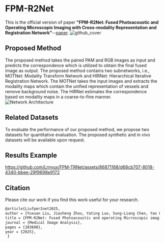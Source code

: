 # FPM-R2Net
This is the official version of paper **"FPM-R2Net: Fused Photoacoustic and Operating Microscopic Imaging with Cross-modality Representation and Registration Network"**--[paper](https://www.sciencedirect.com/science/article/abs/pii/S1361841525002452).
![github_cover](https://github.com/user-attachments/assets/92222188-46a8-4673-bbe1-8a51627b08de)



## Proposed Method
The proposed method takes the paired PAM and RGB images as input and predicts the correspondence which is utilized to obtain the final fused image as output. The proposed method contains two subnetworks, i.e., MOTNet: Modality Transform Network and HIRNet: Hierarchical Iterative Registration Network. The MOTNet takes the input images and extracts the modality maps which contain the unified representation of vessels and remove background noise. The HIRNet estimates the correspondence based on modality maps in a coarse-to-fine manner.
![Network Architecture](https://github.com/Lrnyux/FPM-TRNet/assets/86871168/805437d4-202a-46e7-9e6a-62bbba2b4676)


## Related Datasets
To evaluate the performance of our proposed method, we propose two datasets for quantitative evaluation.
The proposed synthetic and in vivo datasets will be available upon request.


## Results Example
https://github.com/Lrnyux/FPM-TRNet/assets/86871168/d68cb707-8018-4340-bbee-29f9698e9172



## Citation
Please cite our work if you find this work useful for your research.
```latex
@article{Liufpmr2net2025,
author = {Yuxuan Liu, Jiasheng Zhou, Yating Luo, Sung-Liang Chen, Yao Guo and Guang-Zhong Yang},
title = {FPM-R2Net: Fused Photoacoustic and operating Microscopic imaging with cross-modality Representation and Registration Network},
journal = {Medical Image Analysis},
pages = {103698},
year = {2025},
 } 
  
```
